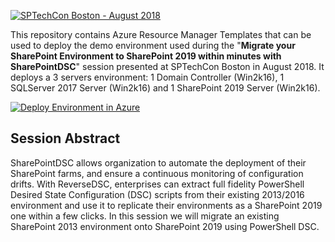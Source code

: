 <a href="http://sptechcon.com"><img src="https://github.com/NikCharlebois/Conferences/raw/master/2018%20-%20SPTechCon%20-%20Boston/Resources/Images/SPTechConBoston.png" alt="SPTechCon Boston - August 2018"></a>
<p>This repository contains Azure Resource Manager Templates that can be used to deploy the demo environment used during the "<strong>Migrate your SharePoint Environment to SharePoint 2019 within minutes with SharePointDSC</strong>" session presented at SPTechCon Boston in August 2018. It deploys a 3 servers environment: 1 Domain Controller (Win2k16), 1 SQLServer 2017 Server (Win2k16) and 1 SharePoint 2019 Server (Win2k16).</p>

<p><a href="https://portal.azure.com/#create/Microsoft.Template/uri/https%3A%2F%2Fgithub.com%2FNikCharlebois%2FCOnferences%2Fraw%2Fmaster%2F2019%20-%20SPTechCon%20-%20Austin%2FSharePoint2019%2Fazuredeploy.json"><img src="http://azuredeploy.net/deploybutton.png" alt="Deploy Environment in Azure" /></a>
  
  <h2>Session Abstract</h2>
<p>SharePointDSC allows organization to automate the deployment of their SharePoint farms, and ensure a continuous monitoring of configuration drifts. With ReverseDSC, enterprises can extract full fidelity PowerShell Desired State Configuration (DSC) scripts from their existing 2013/2016 environment and use it to replicate their environments as a SharePoint 2019 one within a few clicks. In this session we will migrate an existing SharePoint 2013 environment onto SharePoint 2019 using PowerShell DSC.</p>
